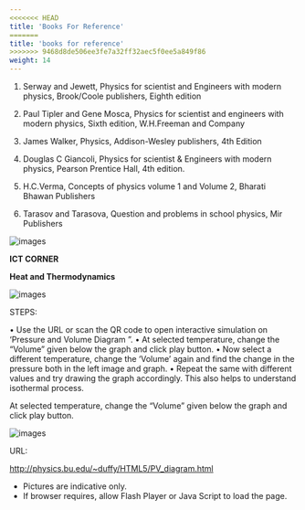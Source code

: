 ```yaml
---
<<<<<<< HEAD
title: 'Books For Reference'
=======
title: 'books for reference'
>>>>>>> 9468d8de506ee3fe7a32ff32aec5f0ee5a849f86
weight: 14
---
```

1. Serway and Jewett, Physics for scientist and Engineers with modern physics, Brook/Coole 
publishers, Eighth edition

2. Paul Tipler and Gene Mosca, Physics for scientist and engineers with modern physics, 
Sixth edition, W.H.Freeman and Company

3. James Walker, Physics, Addison-Wesley publishers, 4th Edition

4. Douglas C Giancoli, Physics for scientist & Engineers with modern physics, Pearson 
Prentice Hall, 4th edition.

5. H.C.Verma, Concepts of physics volume 1 and Volume 2, Bharati Bhawan Publishers

6. Tarasov and Tarasova, Question and problems in school physics, Mir Publishers

![images](image_4.jpg)


**ICT CORNER**

**Heat and Thermodynamics**

![images](image_1.jpg)

STEPS:

• Use the URL or scan the QR code to open interactive simulation on ‘Pressure and Volume 
Diagram ”. 
• At selected temperature, change the “Volume” given below the graph and click play button.
• Now select a different temperature, change the ‘Volume’ again and find the change in the 
pressure both in the left image and graph.
• Repeat the same with different values and try drawing the graph accordingly. This also 
helps to understand isothermal process.

At selected temperature, change the “Volume” given below the graph and click play button.


![images](image_2.jpg)


URL:

http://physics.bu.edu/~duffy/HTML5/PV_diagram.html




* Pictures are indicative only.
* If browser requires, allow Flash Player or Java Script to load the page.
